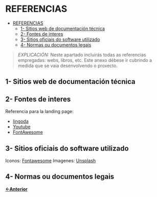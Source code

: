 # REFERENCIAS

- [REFERENCIAS](#referencias)
  - [1- Sitios web de documentación técnica](#1--sitios-web-de-documentación-técnica)
  - [2- Fontes de interes](#2--fontes-de-interes)
  - [3- Sitios oficiais do software utilizado](#3--sitios-oficiais-do-software-utilizado)
  - [4- Normas ou documentos legais](#4--normas-ou-documentos-legais)

> *EXPLICACIÓN:* Neste apartado incluirás todas as referencias empregadas: webs, libros, etc. Este anexo débese ir cubrindo a medida que se vaia desenvolvendo o proxecto.

## 1- Sitios web de documentación técnica

## 2- Fontes de interes
Referencia para la landing page: 
 - [lingoda](https://www.lingoda.com/es/)
 - [Youtube](https://www.youtube.com/premium?ybp=Sg0IBhIJdW5saW1pdGVk4AEC)
 - [FontAwesome](https://fontawesome.com/icons)

## 3- Sitios oficiais do software utilizado
Iconos: [Fontawesome](https://fontawesome.com/icons)
Imagenes: [Unsplash](https://unsplash.com/es)

## 4- Normas ou documentos legais

[**<-Anterior**](../../README.md)
